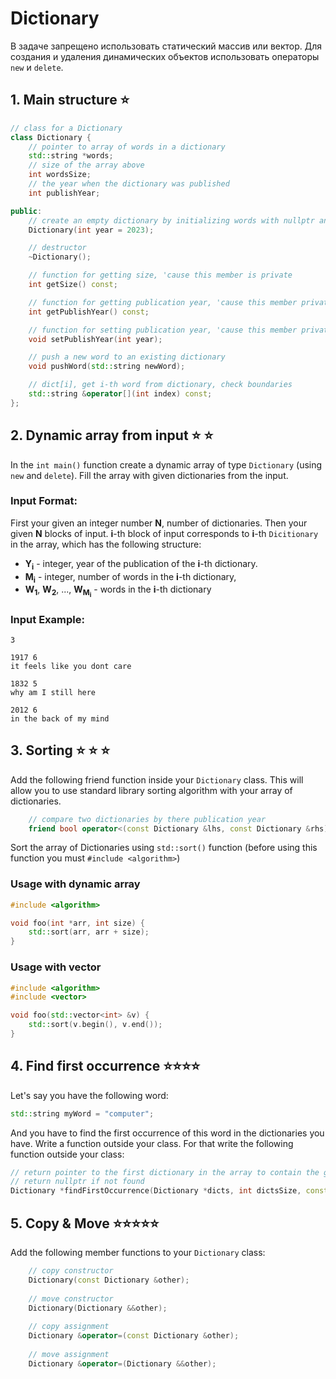 # Dictionary
В задаче запрещено использовать статический массив или вектор.
Для создания и удаления динамических объектов использовать операторы `new` и `delete`.

## 1. Main structure :star:
```c++
// class for a Dictionary
class Dictionary {
    // pointer to array of words in a dictionary
    std::string *words;
    // size of the array above
    int wordsSize;
    // the year when the dictionary was published
    int publishYear;

public:
    // create an empty dictionary by initializing words with nullptr and wordsSize with 0
    Dictionary(int year = 2023);

    // destructor
    ~Dictionary();

    // function for getting size, 'cause this member is private
    int getSize() const;

    // function for getting publication year, 'cause this member private
    int getPublishYear() const;

    // function for setting publication year, 'cause this member private
    void setPublishYear(int year);

    // push a new word to an existing dictionary
    void pushWord(std::string newWord);

    // dict[i], get i-th word from dictionary, check boundaries
    std::string &operator[](int index) const;
};
```

## 2. Dynamic array from input :star: :star:
In the `int main()` function create a dynamic array of type `Dictionary` (using `new` and `delete`).
Fill the array with given dictionaries from the input.

### Input Format:
First your given an integer number **N**, number of dictionaries.
Then your given **N** blocks of input.
**i**-th block of input corresponds to **i**-th `Dicitionary` in the array, which has the following structure:
* **Y<sub>i</sub>** - integer, year of the publication of the **i**-th dictionary.
* **M<sub>i</sub>** - integer, number of words in the **i**-th dictionary,
* **W<sub>1</sub>**, **W<sub>2</sub>**, ..., **W<sub>M<sub>i</sub></sub>** - words in the **i**-th dictionary
### Input Example:
```
3

1917 6
it feels like you dont care

1832 5
why am I still here

2012 6
in the back of my mind
```

## 3. Sorting :star: :star: :star:
Add the following friend function inside your `Dictionary` class.
This will allow you to use standard library sorting algorithm with your array of dictionaries.
```c++
    // compare two dictionaries by there publication year
    friend bool operator<(const Dictionary &lhs, const Dictionary &rhs);
```

Sort the array of Dictionaries using `std::sort()` function
(before using this function you must `#include <algorithm>`)

### Usage with dynamic array
```c++
#include <algorithm>

void foo(int *arr, int size) {
    std::sort(arr, arr + size);
}

```

### Usage with vector
```c++
#include <algorithm>
#include <vector>

void foo(std::vector<int> &v) {
    std::sort(v.begin(), v.end());
}
```

## 4. Find first occurrence :star::star::star::star:
Let's say you have the following word:
```c++
std::string myWord = "computer";
```

And you have to find the first occurrence of this word in the dictionaries you have. 
Write a function outside your class.
For that write the following function outside your class:
```c++
// return pointer to the first dictionary in the array to contain the given word
// return nullptr if not found
Dictionary *findFirstOccurrence(Dictionary *dicts, int dictsSize, const std::string &word);
```

## 5. Copy & Move :star::star::star::star::star:
Add the following member functions to your `Dictionary` class:

```c++
    // copy constructor
    Dictionary(const Dictionary &other);
    
    // move constructor
    Dictionary(Dictionary &&other);
    
    // copy assignment
    Dictionary &operator=(const Dictionary &other);
    
    // move assignment
    Dictionary &operator=(Dictionary &&other);
```
